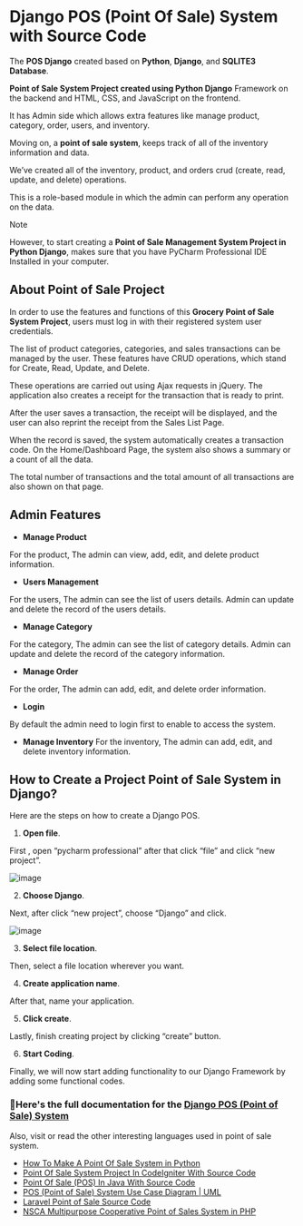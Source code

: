 # Django POS (Point Of Sale) System with Source Code

The **POS Django** created based on **Python**, **Django**, and **SQLITE3 Database**. 

**Point of Sale System Project created using Python Django** Framework on the backend and HTML, CSS, and JavaScript on the frontend. 

It has Admin side which allows extra features like manage product, category, order, users, and inventory.

Moving on, a **point of sale system**, keeps track of all of the inventory information and data. 

We’ve created all of the inventory, product, and orders crud (create, read, update, and delete) operations.

This is a role-based module in which the admin can perform any operation on the data.

>[!NOTE]
> However, to start creating a **Point of Sale Management System Project in Python Django**, makes sure that you have PyCharm Professional IDE Installed in your computer.

## About Point of Sale Project

In order to use the features and functions of this **Grocery Point of Sale System Project**, users must log in with their registered system user credentials.

The list of product categories, categories, and sales transactions can be managed by the user. These features have CRUD operations, which stand for Create, Read, Update, and Delete.

These operations are carried out using Ajax requests in jQuery. The application also creates a receipt for the transaction that is ready to print.

After the user saves a transaction, the receipt will be displayed, and the user can also reprint the receipt from the Sales List Page.

When the record is saved, the system automatically creates a transaction code. On the Home/Dashboard Page, the system also shows a summary or a count of all the data.

The total number of transactions and the total amount of all transactions are also shown on that page.

## Admin Features

* **Manage Product**

For the product, The admin can view, add, edit, and delete product information.

* **Users Management**

For the users, The admin can see the list of users details. Admin can update and delete the record of the users details.

* **Manage Category**

For the category, The admin can see the list of category details. Admin can update and delete the record of the category information.

* **Manage Order**

For the order, The admin can add, edit, and delete order information.

* **Login**

By default the admin need to login first to enable to access the system.

* **Manage Inventory**
For the inventory, The admin can add, edit, and delete inventory information.

## How to Create a Project Point of Sale System in Django?

Here are the steps on how to create a Django POS.

1. **Open file**.

First , open “pycharm professional” after that click “file” and click “new project”.

![image](https://github.com/user-attachments/assets/33cda2b6-4a2e-469c-8a6e-0415ff58155d)

2. **Choose Django**.

Next, after click “new project”, choose “Django” and click.

![image](https://github.com/user-attachments/assets/4ae157f0-0794-441e-9de7-5861d205779e)

3. **Select file location**.

Then, select a file location wherever you want.

4. **Create application name**.

After that, name your application.

5. **Click create**.

Lastly, finish creating project by clicking “create” button.

6. **Start Coding**.

Finally, we will now start adding functionality to our Django Framework by adding some functional codes.

### 📌Here's the full documentation for the [Django POS (Point of Sale) System](https://itsourcecode.com/free-projects/python-projects/django-pos-with-source-code/)



Also, visit or read the other interesting languages used in point of sale system.

* [How To Make A Point Of Sale System in Python](https://itsourcecode.com/free-projects/python-projects/how-to-make-a-point-of-sale-system-in-python/)
* [Point Of Sale System Project In CodeIgniter With Source Code](https://itsourcecode.com/free-projects/php-project/point-of-sale-system-project-in-codeigniter-with-source-code/)
* [Point Of Sale (POS) In Java With Source Code](https://itsourcecode.com/free-projects/java-projects/point-of-sale-pos-in-java-with-source-code/)
* [POS (Point of Sale) System Use Case Diagram | UML](https://itsourcecode.com/uml/pos-point-of-sale-system-use-case-diagram/)
* [Laravel Point of Sale Source Code](https://itsourcecode.com/free-projects/php-project/laravel-point-of-sale-source-code/)
* [NSCA Multipurpose Cooperative Point of Sales System in PHP](https://itsourcecode.com/free-projects/php-project/nsca-multipurpose-cooperative-point-of-sales-system/)
